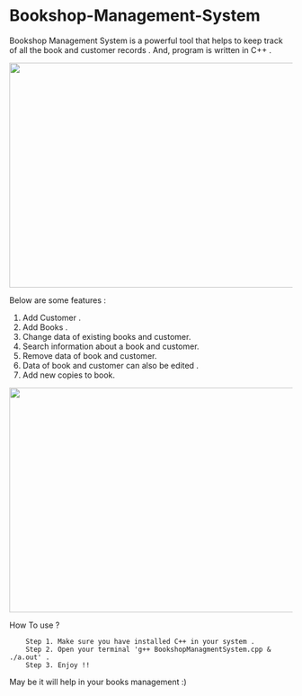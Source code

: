 # Bookshop-Management-System

Bookshop Management System is a powerful tool that helps to keep track of all the book and customer records . And, program is written in C++ .   

<img src = "https://user-images.githubusercontent.com/72663996/152772588-3938c4c9-0181-4a01-8780-28841c02bf90.png" width="800" height="400">

  Below are some features :
  1. Add Customer .
  2. Add Books .
  3. Change data of existing books and customer.
  4. Search information about a book and customer.
  5. Remove data of book and customer.
  6. Data of book and customer can also be edited .
  7. Add new copies to book.


<img src = "https://user-images.githubusercontent.com/72663996/152772690-001fc58a-b784-41ba-96f3-b54aac7a5fcf.png" width="800" height="400">

  How To use ?
  
        Step 1. Make sure you have installed C++ in your system .
        Step 2. Open your terminal 'g++ BookshopManagmentSystem.cpp & ./a.out' .
        Step 3. Enjoy !!

May be it will help in your books management :) 

